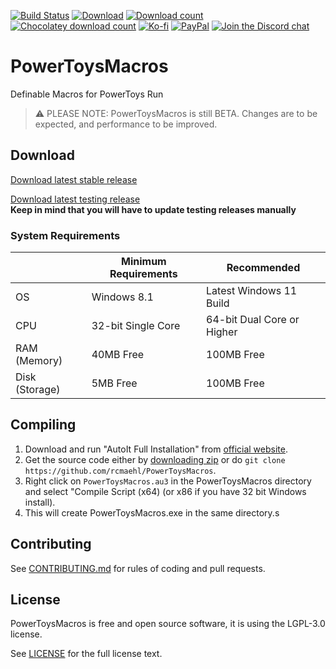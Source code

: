 [![Build Status](https://img.shields.io/github/workflow/status/rcmaehl/PowerToysMacros/ptm)](https://github.com/rcmaehl/PowerToysMacros/actions?query=workflow%3Aptm)
[![Download](https://img.shields.io/github/v/release/rcmaehl/PowerToysMacros)](https://github.com/rcmaehl/PowerToysMacros/releases/latest/)
[![Download count](https://img.shields.io/github/downloads/rcmaehl/PowerToysMacros/total?label=Downloads)](https://github.com/rcmaehl/PowerToysMacros/releases/latest/)
[![Chocolatey download count](https://img.shields.io/chocolatey/dt/PowerToysMacros?label=Chocolatey+downloads)](https://chocolatey.org/packages/PowerToysMacros)
[![Ko-fi](https://img.shields.io/badge/Support%20me%20on-Ko--fi-FF5E5B.svg?logo=ko-fi)](https://ko-fi.com/rcmaehl)
[![PayPal](https://img.shields.io/badge/Donate%20on-PayPal-00457C.svg?logo=paypal)](https://paypal.me/rhsky)
[![Join the Discord chat](https://img.shields.io/badge/Discord-chat-7289da.svg?&logo=discord)](https://discord.gg/uBnBcBx)

# PowerToysMacros
Definable Macros for PowerToys Run

> :warning: PLEASE NOTE: PowerToysMacros is still BETA. Changes are to be expected, and performance to be improved.

## Download

[Download latest stable release](https://github.com/rcmaehl/PowerToysMacros/releases/latest/download/PowerToysMacros.exe)

[Download latest testing release](https://nightly.link/rcmaehl/PowerToysMacros/workflows/PTM/main/ptm.zip)\
**Keep in mind that you will have to update testing releases manually**

### System Requirements
 |Minimum Requirements|Recommended
----|----|----
OS|Windows 8.1|Latest Windows 11 Build
CPU|32-bit Single Core|64-bit Dual Core or Higher
RAM (Memory)|40MB Free|100MB Free
Disk (Storage)|5MB Free|100MB Free

## Compiling

1. Download and run "AutoIt Full Installation" from [official website](https://www.autoitscript.com/site/autoit/downloads). 
1. Get the source code either by [downloading zip](https://github.com/rcmaehl/PowerToysMacros/archive/main.zip) or do `git clone https://github.com/rcmaehl/PowerToysMacros`.
1. Right click on `PowerToysMacros.au3` in the PowerToysMacros directory and select "Compile Script (x64) (or x86 if you have 32 bit Windows install).
1. This will create PowerToysMacros.exe in the same directory.s

## Contributing

See [CONTRIBUTING.md](CONTRIBUTING.md) for rules of coding and pull requests.

## License

PowerToysMacros is free and open source software, it is using the LGPL-3.0 license.

See [LICENSE](LICENSE) for the full license text.
